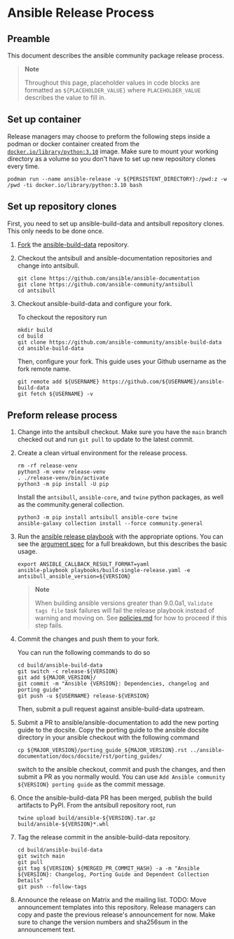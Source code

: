 # Ansible Release Process

## Preamble

This document describes the ansible community package release process.

> **Note**
>
> Throughout this page, placeholder values in code blocks are formatted as
> `${PLACEHOLDER_VALUE}` where `PLACEHOLDER_VALUE` describes the value to fill in.


## Set up container

Release managers may choose to preform the following steps inside a podman or
docker container created from the [`docker.io/library/python:3.10`][container]
image.
Make sure to mount your working directory as a volume so you don't have to set
up new repository clones every time.

```
podman run --name ansible-release -v ${PERSISTENT_DIRECTORY}:/pwd:z -w /pwd -ti docker.io/library/python:3.10 bash
```


## Set up repository clones

First, you need to set up ansible-build-data and antsibull repository clones.
This only needs to be done once.

1. [Fork][abd-fork] the [ansible-build-data] repository.
2. Checkout the antsibull and ansible-documentation repositories
   and change into antsibull.

   ```
   git clone https://github.com/ansible/ansible-documentation
   git clone https://github.com/ansible-community/antsibull
   cd antsibull
   ```
3. Checkout ansible-build-data and configure your fork.

   To checkout the repository run

   ```
   mkdir build
   cd build
   git clone https://github.com/ansible-community/ansible-build-data
   cd ansible-build-data
   ```

   Then, configure your fork.
   This guide uses your Github username as the fork remote name.

   ```
   git remote add ${USERNAME} https://github.com/${USERNAME}/ansible-build-data
   git fetch ${USERNAME} -v
   ```

## Preform release process

1. Change into the antsibull checkout.
   Make sure you have the `main` branch checked out
   and run `git pull` to update to the latest commit.

2. Create a clean virtual environment for the release process.

   ```
   rm -rf release-venv
   python3 -m venv release-venv
   . ./release-venv/bin/activate
   python3 -m pip install -U pip
   ```

   Install the `antsibull`, `ansible-core`, and `twine` python packages,
   as well as the community.general collection.

   ```
   python3 -m pip install antsibull ansible-core twine
   ansible-galaxy collection install --force community.general
   ```

3. Run the [ansible release playbook][release-playbook]
   with the appropriate options.
   You can see the [argument spec][release-playbook-args]
   for a full breakdown, but this describes the basic usage.

   ```
   export ANSIBLE_CALLBACK_RESULT_FORMAT=yaml
   ansible-playbook playbooks/build-single-release.yaml -e antsibull_ansible_version=${VERSION}
   ```

   > **Note**
   >
   > When building ansible versions greater than 9.0.0a1,
   > `Validate tags file` task failures will fail the release playbook instead
   > of warning and moving on.
   > See [policies.md][tagging-enforcement] for how to proceed if this step fails.

4. Commit the changes and push them to your fork.

   You can run the following commands to do so

   ```
   cd build/ansible-build-data
   git switch -c release-${VERSION}
   git add ${MAJOR_VERSION}/
   git commit -m "Ansible {VERSION}: Dependencies, changelog and porting guide"
   git push -u ${USERNAME} release-${VERSION}
   ```

   Then, submit a pull request against ansible-build-data upstream.

5. Submit a PR to ansible/ansible-documentation to add the new porting guide to the docsite.
   Copy the porting guide to the ansible docsite directory
   in your ansible checkout with the following command

   ```
   cp ${MAJOR_VERSION}/porting_guide_${MAJOR_VERSION}.rst ../ansible-documentation/docs/docsite/rst/porting_guides/
   ```

   switch to the ansible checkout,
   commit and push the changes,
   and then submit a PR as you normally would.
   You can use `Add Ansible community ${VERSION} porting guide` as the commit message.

6. Once the ansible-build-data PR has been merged,
   publish the build artifacts to PyPI.
   From the antsibull repository root, run

   ```
   twine upload build/ansible-${VERSION}.tar.gz build/ansible-${VERSION}*.whl
   ```

7. Tag the release commit in the ansible-build-data repository.

   ```
   cd build/ansible-build-data
   git switch main
   git pull
   git tag ${VERSION} ${MERGED_PR_COMMIT_HASH} -a -m "Ansible ${VERSION}: Changelog, Porting Guide and Dependent Collection Details"
   git push --follow-tags
   ```

8. Announce the release on Matrix and the mailing list.
   TODO: Move announcement templates into this repository.
   Release managers can copy and paste the previous release's announcement for
   now.
   Make sure to change the version numbers and sha256sum in the announcement
   text.

[container]: https://hub.docker.com/_/python
[abd-fork]: https://github.com/ansible-community/ansible-build-data/fork
[ansible-build-data]: https://github.com/ansible-community/ansible-build-data
[release-playbook]: https://github.com/ansible-community/antsibull/blob/main/playbooks/build-single-release.yaml
[release-playbook-args]: https://github.com/ansible-community/antsibull/blob/main/roles/build-release/meta/argument_specs.yml
[tagging-enforcement]: https://github.com/gotmax23/ansible-build-data/blob/docs/docs/policies.md#enforcement
